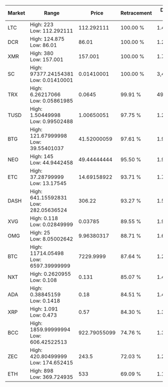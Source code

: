 | Market | Range | Price| Retracement | Doubles to 50% |
| --- | --- | --- | --- | --- |
| LTC | High: 223<br />Low: 112.292111 | 112.292111 | 100.00 % | 1.49 |
| DCR | High: 124.875<br />Low: 86.01 | 86.01 | 100.00 % | 1.23 |
| XMR | High: 380<br />Low: 157.001 | 157.001 | 100.00 % | 1.71 |
| SC | High: 97377.24154381<br />Low: 0.01410001 | 0.01410001 | 100.00 % | 3,453,091.72 |
| TRX | High: 6.26217066<br />Low: 0.05861985 | 0.0645 | 99.91 % | 49.00 |
| TUSD | High: 1.50449998<br />Low: 0.99502488 | 1.00650051 | 97.75 % | 1.24 |
| BTG | High: 121.67999998<br />Low: 39.55401037 | 41.52000059 | 97.61 % | 1.94 |
| NEO | High: 145<br />Low: 44.9442458 | 49.44444444 | 95.50 % | 1.92 |
| ETC | High: 37.28799999<br />Low: 13.17545 | 14.69158922 | 93.71 % | 1.72 |
| DASH | High: 641.15592831<br />Low: 282.05636524 | 306.22 | 93.27 % | 1.51 |
| XVG | High: 0.118<br />Low: 0.02849999 | 0.03785 | 89.55 % | 1.94 |
| OMG | High: 25<br />Low: 8.05002642 | 9.96380317 | 88.71 % | 1.66 |
| BTC | High: 11714.05498<br />Low: 6597.39999999 | 7229.9999 | 87.64 % | 1.27 |
| NXT | High: 0.2620955<br />Low: 0.108 | 0.131 | 85.07 % | 1.41 |
| ADA | High: 0.38845159<br />Low: 0.1418 | 0.18 | 84.51 % | 1.47 |
| XRP | High: 1.091<br />Low: 0.473 | 0.57 | 84.30 % | 1.37 |
| BCC | High: 1859.99999994<br />Low: 606.42522513 | 922.79055099 | 74.76 % | 1.34 |
| ZEC | High: 420.80499999<br />Low: 174.652415 | 243.5 | 72.03 % | 1.22 |
| ETH | High: 898<br />Low: 369.724935 | 533 | 69.09 % | 1.19 |
